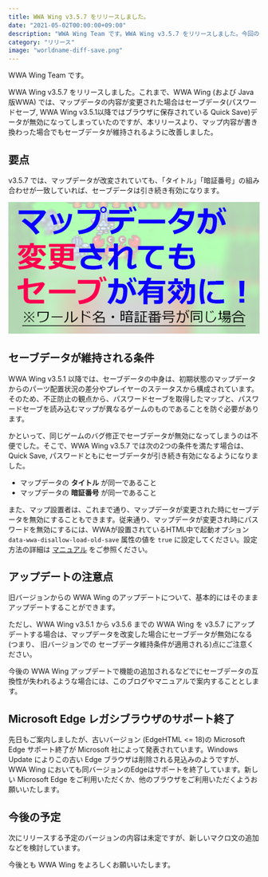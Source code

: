 ```yaml
---
title: WWA Wing v3.5.7 をリリースしました。
date: "2021-05-02T00:00:00+09:00"
description: "WWA Wing Team です。WWA Wing v3.5.7 をリリースしました。今回のリリースより、マップ内容が書き換わった場合でもセーブデータが維持されるようになります。"
category: "リリース"
image: "worldname-diff-save.png"
---
```


WWA Wing Team です。

WWA Wing v3.5.7 をリリースしました。これまで、WWA Wing (および Java版WWA) では、マップデータの内容が変更された場合はセーブデータ(パスワードセーブ, WWA Wing v3.5.1以降ではブラウザに保存されている Quick Save)データが無効になってしまっていたのですが、本リリースより、マップ内容が書き換わった場合でもセーブデータが維持されるように改善しました。

## 要点
 v3.5.7 では、マップデータが改変されていても、「タイトル」「暗証番号」の組み合わせが一致していれば、セーブデータは引き続き有効になります。

![aa](worldname-diff-save.png)

## セーブデータが維持される条件
WWA Wing v3.5.1 以降では、セーブデータの中身は、初期状態のマップデータからのパーツ配置状況の差分やプレイヤーのステータスから構成されています。そのため、不正防止の観点から、パスワードセーブを取得したマップと、パスワードセーブを読み込むマップが異なるゲームのものであることを防ぐ必要があります。

かといって、同じゲームのバグ修正でセーブデータが無効になってしまうのは不便でした。そこで、WWA Wing v3.5.7 では次の2つの条件を満たす場合は、Quick Save, パスワードともにセーブデータが引き続き有効になるようになりました。

- マップデータの **タイトル** が同一であること
- マップデータの **暗証番号** が同一であること

また、マップ設置者は、これまで通り、マップデータが変更された時にセーブデータを無効にすることもできます。従来通り、マップデータが変更され時にパスワードを無効にするには、WWAが設置されているHTML中で起動オプション `data-wwa-disallow-load-old-save` 属性の値を `true` に設定してください。設定方法の詳細は [マニュアル](https://wwawing.com/wing/manual.html) をご参照ください。

## アップデートの注意点
旧バージョンからの WWA Wing のアップデートについて、基本的にはそのままアップデートすることができます。

ただし、WWA Wing v3.5.1 から v3.5.6 までの WWA Wing を v3.5.7 にアップデートする場合は、マップデータを改変した場合にセーブデータが無効になる(つまり、
旧バージョンでの セーブデータ維持条件が適用される)点にご注意ください。

今後の WWA Wing アップデートで機能の追加されるなどでにセーブデータの互換性が失われるような場合には、このブログやマニュアルで案内することとします。

## Microsoft Edge レガシブラウザのサポート終了
先日もご案内しましたが、古いバージョン (EdgeHTML <= 18)の Microsoft Edge サポート終了が Microsoft 社によって発表されています。Windows Update によりこの古い Edge ブラウザは削除される見込みのようですが、 WWA Wing においても同バージョンのEdgeはサポートを終了しています。新しい Microsoft Edge をご利用いただくか、他のブラウザをご利用いただくようお願いいたします。

## 今後の予定

次にリリースする予定のバージョンの内容は未定ですが、新しいマクロ文の追加などを検討しています。

今後とも WWA Wing をよろしくお願いいたします。
